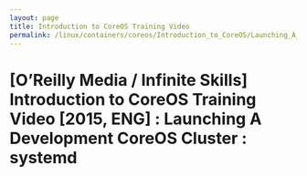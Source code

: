 ```yaml
---
layout: page
title: Introduction to CoreOS Training Video
permalink: /linux/containers/coreos/Introduction_to_CoreOS/Launching_A_Development_CoreOS_Cluster/systemd/
---
```



# [O’Reilly Media / Infinite Skills] Introduction to CoreOS Training Video [2015, ENG] : Launching A Development CoreOS Cluster : systemd
